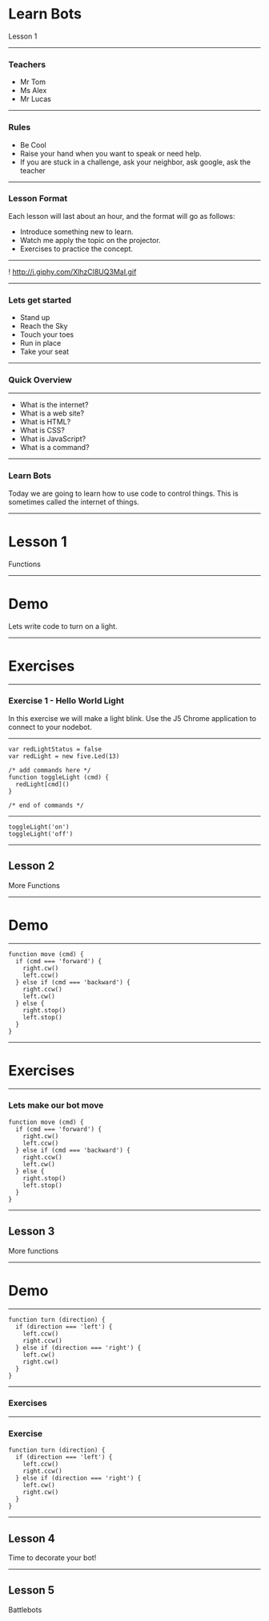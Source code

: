 # Learn Bots

Lesson 1

---

### Teachers

* Mr Tom
* Ms Alex
* Mr Lucas

---

### Rules

* Be Cool
* Raise your hand when you want to speak or need help.
* If you are stuck in a challenge, ask your neighbor, ask google, ask the teacher

---

### Lesson Format

Each lesson will last about an hour, and the format will go as follows:

* Introduce something new to learn.
* Watch me apply the topic on the projector.
* Exercises to practice the concept.

---

! http://i.giphy.com/XlhzCl8UQ3MaI.gif

---

### Lets get started

* Stand up
* Reach the Sky
* Touch your toes
* Run in place
* Take your seat

---

### Quick Overview

---

* What is the internet?
* What is a web site?
* What is HTML?
* What is CSS?
* What is JavaScript?
* What is a command?

---

### Learn Bots

Today we are going to learn how to use code to control things. This is sometimes
called the internet of things.

---

# Lesson 1

Functions

---

# Demo

Lets write code to turn on a light.

---

# Exercises

---

### Exercise 1 - Hello World Light

In this exercise we will make a light blink. Use the J5 Chrome application to
connect to your nodebot.

---

```
var redLightStatus = false
var redLight = new five.Led(13)

/* add commands here */
function toggleLight (cmd) {
  redLight[cmd]()
}

/* end of commands */

```

---

```
toggleLight('on')
toggleLight('off')
```

---

## Lesson 2

More Functions

---

# Demo

---

```
function move (cmd) {
  if (cmd === 'forward') {
    right.cw()
    left.ccw()
  } else if (cmd === 'backward') {
    right.ccw()
    left.cw()
  } else {
    right.stop()
    left.stop()
  }
}
```

---

# Exercises

---

### Lets make our bot move

```
function move (cmd) {
  if (cmd === 'forward') {
    right.cw()
    left.ccw()
  } else if (cmd === 'backward') {
    right.ccw()
    left.cw()
  } else {
    right.stop()
    left.stop()
  }
}
```

---

## Lesson 3

More functions

---

# Demo

---

```
function turn (direction) {
  if (direction === 'left') {
    left.ccw()
    right.ccw()
  } else if (direction === 'right') {
    left.cw()
    right.cw()
  }
}
```

---

### Exercises

---

### Exercise

```
function turn (direction) {
  if (direction === 'left') {
    left.ccw()
    right.ccw()
  } else if (direction === 'right') {
    left.cw()
    right.cw()
  }
}
```
---

## Lesson 4

Time to decorate your bot!

---

## Lesson 5

Battlebots
